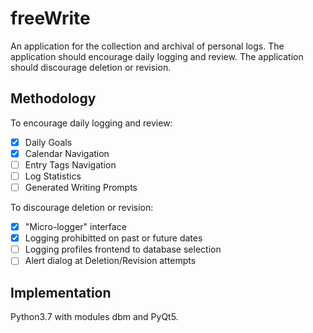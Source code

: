 # freeWrite

An application for the collection and archival of personal logs. The application should encourage daily logging and review. The application should discourage deletion or revision.

## Methodology

To encourage daily logging and review:

- [x] Daily Goals
- [x] Calendar Navigation
- [ ] Entry Tags Navigation
- [ ] Log Statistics
- [ ] Generated Writing Prompts

To discourage deletion or revision:

- [x] "Micro-logger" interface
- [x] Logging prohibitted on past or future dates
- [ ] Logging profiles frontend to database selection
- [ ] Alert dialog at Deletion/Revision attempts

## Implementation

Python3.7 with modules dbm and PyQt5. 
